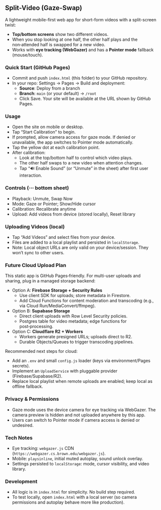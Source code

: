 ## Split-Video (Gaze-Swap)

A lightweight mobile-first web app for short-form videos with a split-screen twist:
- **Top/bottom screens** show two different videos.
- When you stop looking at one half, the other half plays and the non‑attended half is swapped for a new video.
- Works with **eye tracking (WebGazer)** and has a **Pointer mode** fallback (mouse/touch).

### Quick Start (GitHub Pages)
- Commit and push `index.html` (this folder) to your GitHub repository.
- In your repo: Settings → Pages → Build and deployment:
  - **Source**: Deploy from a branch
  - **Branch**: `main` (or your default) → `/root`
  - Click Save. Your site will be available at the URL shown by GitHub Pages.

### Usage
- Open the site on mobile or desktop.
- Tap “Start Calibration” to begin.
- If prompted, allow camera access for gaze mode. If denied or unavailable, the app switches to Pointer mode automatically.
- Tap the yellow dot at each calibration point.
- After calibration:
  - Look at the top/bottom half to control which video plays.
  - The other half swaps to a new video when attention changes.
  - Tap “🔊 Enable Sound” (or “Unmute” in the sheet) after first user interaction.

### Controls (⋯ bottom sheet)
- Playback: Unmute, Swap Now
- Mode: Gaze or Pointer; Show/Hide cursor
- Calibration: Recalibrate anytime
- Upload: Add videos from device (stored locally), Reset library

### Uploading Videos (local)
- Tap “Add Videos” and select files from your device.
- Files are added to a local playlist and persisted in `localStorage`.
- Note: Local object URLs are only valid on your device/session. They won’t sync to other users.

### Future Cloud Upload Plan
This static app is GitHub Pages‑friendly. For multi-user uploads and sharing, plug in a managed storage backend:
- Option A: **Firebase Storage + Security Rules**
  - Use client SDK for uploads; store metadata in Firestore.
  - Add Cloud Functions for content moderation and transcoding (e.g., via Cloud Run/MediaConvert/ffmpeg).
- Option B: **Supabase Storage**
  - Direct client uploads with Row Level Security policies.
  - Postgres table for video metadata; edge functions for post‑processing.
- Option C: **Cloudflare R2 + Workers**
  - Workers generate presigned URLs; uploads direct to R2.
  - Durable Objects/Queues to trigger transcoding pipelines.

Recommended next steps for cloud:
- Add an `.env` and small `config.js` loader (keys via environment/Pages secrets).
- Implement an `UploadService` with pluggable provider (Firebase/Supabase/R2).
- Replace local playlist when remote uploads are enabled; keep local as offline fallback.

### Privacy & Permissions
- Gaze mode uses the device camera for eye tracking via WebGazer. The camera preview is hidden and not uploaded anywhere by this app.
- Users can switch to Pointer mode if camera access is denied or undesired.

### Tech Notes
- Eye tracking: `webgazer.js` CDN (`https://webgazer.cs.brown.edu/webgazer.js`).
- Mobile: `playsinline`, initial muted autoplay, sound unlock overlay.
- Settings persisted to `localStorage`: mode, cursor visibility, and video library.

### Development
- All logic is in `index.html` for simplicity. No build step required.
- To test locally, open `index.html` with a local server (so camera permissions and autoplay behave more like production).



